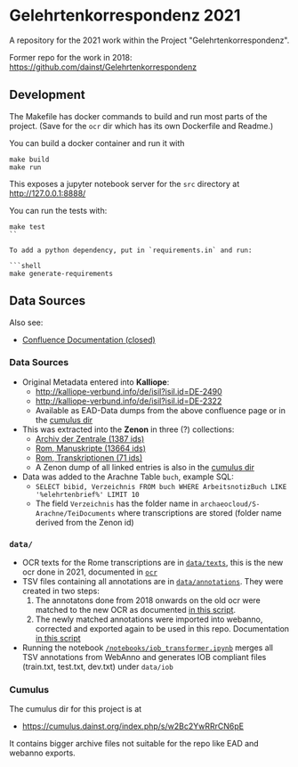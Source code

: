 
# Gelehrtenkorrespondenz 2021

A repository for the 2021 work within the Project "Gelehrtenkorrespondenz".

Former repo for the work in 2018: https://github.com/dainst/Gelehrtenkorrespondenz


## Development

The Makefile has docker commands to build and run most parts of the project. (Save for the `ocr` dir which has its own Dockerfile and Readme.)

You can build a docker container and run it with

```shell
make build
make run
```

This exposes a jupyter notebook server for the `src` directory at http://127.0.0.1:8888/

You can run the tests with:

```shell
make test
``

To add a python dependency, put in `requirements.in` and run:

```shell
make generate-requirements
```

## Data Sources

Also see:

* [Confluence Documentation (closed)](http://confluence:8090/pages/viewpage.action?pageId=29786709)


### Data Sources

* Original Metadata entered into __Kalliope__:
    - http://kalliope-verbund.info/de/isil?isil.id=DE-2490
    - http://kalliope-verbund.info/de/isil?isil.id=DE-2322
    - Available as EAD-Data dumps from the above confluence page or in the [cumulus dir](https://cumulus.dainst.org/index.php/s/w2Bc2YwRRrCN6pE)
* This was extracted into the __Zenon__ in three (?) collections:
    - [Archiv der Zentrale (1387 ids)](https://zenon.dainst.org/Record/001548031)
    - [Rom, Manuskripte (13664 ids)](https://zenon.dainst.org/Record/001474332)
    - [Rom, Transkriptionen (71 ids)](https://zenon.dainst.org/Record/000880085)
    - A Zenon dump of all linked entries is also in the [cumulus dir](https://cumulus.dainst.org/index.php/s/w2Bc2YwRRrCN6pE)
* Data was added to the Arachne Table `buch`, example SQL:
    - `SELECT bibid, Verzeichnis FROM buch WHERE ArbeitsnotizBuch LIKE '%elehrtenbrief%' LIMIT 10`
    - The field `Verzeichnis` has the folder name in `archaeocloud/S-Arachne/TeiDocuments` where transcriptions are stored (folder name derived from the Zenon id)


### `data/`

* OCR texts for the Rome transcriptions are in [`data/texts`](data/texts), this is the new ocr done in 2021, documented in [`ocr`](ocr)
* TSV files containing all annotations are in [`data/annotations`](data/annotations). They were created in two steps:
    1. The annotatons done from 2018 onwards on the old ocr were matched to the new OCR as documented [in this script](scripts/docs_match_annotations.sh).
    2. The newly matched annotations were imported into webanno, corrected and exported again to be used in this repo. Documentation [in this script](scripts/docs_extract_annotations.sh)
* Running the notebook [`/notebooks/iob_transformer.ipynb`](/notebooks/iob_transformer.ipynb) merges all TSV annotations from WebAnno and generates IOB compliant files (train.txt, test.txt, dev.txt) under `data/iob`


### Cumulus

The cumulus dir for this project is at

* https://cumulus.dainst.org/index.php/s/w2Bc2YwRRrCN6pE

It contains bigger archive files not suitable for the repo like EAD and webanno exports.
